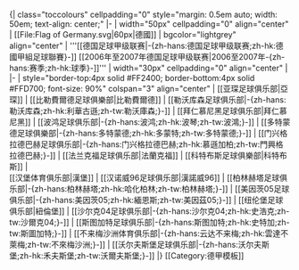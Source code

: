 <br clear="all" />
{| class="toccolours" cellpadding="0" style="margin: 0.5em auto; width: 50em; text-align: center;"
|-
| width="50px" cellpadding="0" align="center" | [[File:Flag of Germany.svg|60px|德國]]
| bgcolor="lightgrey" align="center" | '''[[德国足球甲级联赛|-{zh-hans:德国足球甲级联赛;zh-hk:德國甲組足球聯賽}-]] [[2006年至2007年德国足球甲级联赛|2006至2007年-{zh-hans:赛季;zh-hk:球季}-]]'''
| width="30px" cellpadding="0" align="center" | <!--不是使用在条目中的非自由版权图像，根据[[Wikipedia:合理使用]]，不能在非条目名字空间展示：
150px-IntelLogo.png
-->
|-
| style="border-top:4px solid #FF2400; border-bottom:4px solid #FFD700; font-size: 90%" colspan="3" align="center" | 
[[亚琛足球俱乐部|亞琛]] | [[比勒費爾德足球俱樂部|比勒費爾德]] | [[勒沃库森足球俱乐部|-{zh-hans:勒沃库森;zh-hk:利華古遜;zh-tw:勒沃庫森;}-]] | [[拜仁慕尼黑足球俱乐部|拜仁慕尼黑]] | [[波鸿足球俱乐部|-{zh-hans:波鸿;zh-hk:波琴;zh-tw:波鴻;}-]] | [[多特蒙德足球俱樂部|-{zh-hans:多特蒙德;zh-hk:多蒙特;zh-tw:多特蒙德;}-]] | [[门兴格拉德巴赫足球俱乐部|-{zh-hans:门兴格拉德巴赫;zh-hk:慕遜加柏;zh-tw:門興格拉德巴赫;}-]] | [[法兰克福足球俱乐部|法蘭克福]] | [[科特布斯足球俱樂部|科特布斯]] |<br /> [[汉堡体育俱乐部|漢堡]] | [[汉诺威96足球俱乐部|漢諾威96]] | [[柏林赫塔足球俱乐部|-{zh-hans:柏林赫塔;zh-hk:哈化柏林;zh-tw:柏林赫塔;}-]] | [[美因茨05足球俱乐部|-{zh-hans:美因茨05;zh-hk:緬恩斯;zh-tw:美因茲05;}-]] | [[纽伦堡足球俱乐部|紐倫堡]] | [[沙尔克04足球俱乐部|-{zh-hans:沙尔克04;zh-hk:史浩克;zh-tw:沙爾克04;}-]] | [[斯图加特足球俱乐部|-{zh-hans:斯图加特;zh-hk:史特加;zh-tw:斯圖加特;}-]] | [[不来梅沙洲体育俱乐部|-{zh-hans:云达不来梅;zh-hk:雲達不萊梅;zh-tw:不來梅沙洲;}-]] | [[沃尔夫斯堡足球俱乐部|-{zh-hans:沃尔夫斯堡;zh-hk:禾夫斯堡;zh-tw:沃爾夫斯堡;}-]]
|}<noinclude>
[[Category:德甲模板]]
</noinclude>